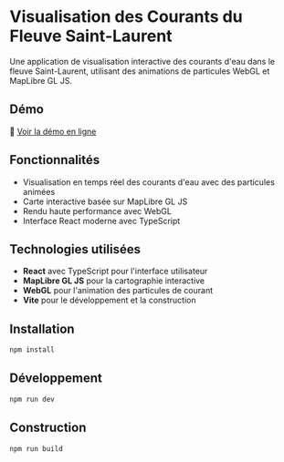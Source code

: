 # Visualisation des Courants du Fleuve Saint-Laurent

Une application de visualisation interactive des courants d'eau dans le fleuve Saint-Laurent, utilisant des animations de particules WebGL et MapLibre GL JS.

## Démo

🌊 [Voir la démo en ligne](https://francisgosselin.github.io/mapLibre_river_current_viewer)

## Fonctionnalités

- Visualisation en temps réel des courants d'eau avec des particules animées
- Carte interactive basée sur MapLibre GL JS
- Rendu haute performance avec WebGL
- Interface React moderne avec TypeScript

## Technologies utilisées

- **React** avec TypeScript pour l'interface utilisateur
- **MapLibre GL JS** pour la cartographie interactive
- **WebGL** pour l'animation des particules de courant
- **Vite** pour le développement et la construction

## Installation

```bash
npm install
```

## Développement

```bash
npm run dev
```

## Construction

```bash
npm run build
```